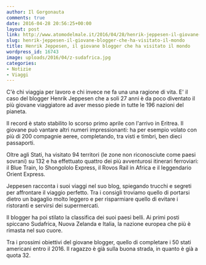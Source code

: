 ```yaml
---
author: Il Gorgonauta
comments: true
date: 2016-04-28 20:56:25+00:00
layout: post
link: http://www.atomodelmale.it/2016/04/28/henrik-jeppesen-il-giovane-blogger-che-ha-visitato-il-mondo/
slug: henrik-jeppesen-il-giovane-blogger-che-ha-visitato-il-mondo
title: Henrik Jeppesen, il giovane blogger che ha visitato il mondo
wordpress_id: 16743
image: uploads/2016/04/z-sudafrica.jpg
categories:
- Notizie
- Viaggi
---
```


C'è chi viaggia per lavoro e chi invece ne fa una una ragione di vita. E' il caso del blogger Henrik Jeppesen che a soli 27 anni è da poco diventato il più giovane viaggiatore ad aver messo piede in tutte le 196 nazioni del pianeta.

Il record è stato stabilito lo scorso primo aprile con l'arrivo in Eritrea. Il giovane può vantare altri numeri impressionanti: ha per esempio volato con più di 200 compagnie aeree, completando, tra visti e timbri, ben dieci passaporti.

Oltre agli Stati, ha visitato 94 territori (le zone non riconosciute come paesi sovrani) su 132 e ha effettuato quattro dei più avventurosi itinerari ferroviari: il Blue Train, lo Shongololo Express, il Rovos Rail in Africa e il leggendario Orient Express.

Jeppesen racconta i suoi viaggi nel suo blog, spiegando trucchi e segreti per affrontare il viaggio perfetto. Tra i consigli troviamo quello di portarsi dietro un bagaglio molto leggero e per risparmiare quello di evitare i ristoranti e servirsi dei supermercati.

Il blogger ha poi stilato la classifica dei suoi paesi belli. Ai primi posti spiccano Sudafrica, Nuova Zelanda e Italia, la nazione europea che più è rimasta nel suo cuore.

Tra i prossimi obiettivi del giovane blogger, quello di completare i 50 stati americani entro il 2016. Il ragazzo è già sulla buona strada, in quanto è già a quota 32.
